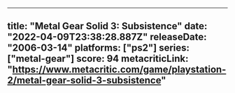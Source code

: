 
---
title: "Metal Gear Solid 3: Subsistence"
date: "2022-04-09T23:38:28.887Z"
releaseDate: "2006-03-14"
platforms: ["ps2"]
series: ["metal-gear"]
score: 94
metacriticLink: "https://www.metacritic.com/game/playstation-2/metal-gear-solid-3-subsistence"
---
